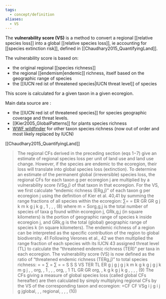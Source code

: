 ```yaml
---
tags:
  - concept/definition
aliases:
  - VS
---
```

The **vulnerability score (VS)** is a method to convert a regional [[relative species loss]] into a global [[relative species loss]], ie accounting for [[species extinction risk]], defined in [[Chaudhary2015_QuantifyingLand]].

The vulnerability score is based on:
- the original regional [[species richness]]
- the regional [[endemism|endemic]] richness, itself based on the geographic range of species
- the [[IUCN red ist of threatened species|IUCN threat level]] of species

This score is calculated for a given taxon in a given ecoregion.

Main data source are :
- the [[IUCN red ist of threatened species]] for species geographic coverage and threat levels.
- [[Kier2005_GlobalPatterns]] for plants species richness
- [WWF wildfinder](https://www.worldwildlife.org/pages/wildfinder) for other taxon species richness (now out of order and most likely replaced by IUCN)

[[Chaudhary2015_QuantifyingLand]]
> The regional CFs derived in the preceding section (eqs 1−7) give an estimate of regional species loss per unit of land use and land use change. However, if the species are endemic to the ecoregion, their loss will translate into global species loss (extinction). To determine an estimate of the permanent global (irreversible) species loss, the regional CFs for each taxon g per ecoregion j are multiplied by a vulnerability score (VSg,j) of that taxon in that ecoregion. For the VS, we first calculate “endemic richness (ERg,j)” of each taxon g per ecoregion j using the definition of Kier et al. 40,41 by summing the range fractions of all species within the ecoregion: ∑= = ER GR GR g j k m k g j k g , 1 , , , (8) where m = Sorg,g,j is the total number of species of taxa g found within ecoregion j, GRk,g,j (in square kilometers) is the portion of geographic range of species k inside ecoregion j, and GRk,g is the total (global) geographic range of species k (in square kilometers). The endemic richness of a region can be interpreted as the specific contribution of the region to global biodiversity. 41 Following Verones et al., 42 we then multiplied the range fraction of each species with its IUCN 43 assigned threat level (TL) to calculate the “threatened endemic richness (TER)” per taxa in each ecoregion. The vulnerability score (VS) is now defined as the ratio of “threatened endemic richness (TERg,j)” to total species richness: = = ∑ = ∑ = = S S S VS TER TL ER g j g j g j k m k g k g j g j k m g j , , org, , 1 , , , org, , 1 TL GR GR org, , k g k g j k g , , , , (9) The CFs giving a measure of global species loss (called global CFs hereafter) are then calculated by simply multiplying regional CFs by the VS of the corresponding taxon and ecoregion: =CF CF VSg i j g i j g jglobal, , , regional, , , , (10)